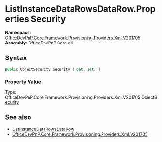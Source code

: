 # ListInstanceDataRowsDataRow.Properties Security
  

**Namespace:** [OfficeDevPnP.Core.Framework.Provisioning.Providers.Xml.V201705](OfficeDevPnP.Core.Framework.Provisioning.Providers.Xml.V201705.md)  
**Assembly:** OfficeDevPnP.Core.dll  
## Syntax
```C#
public ObjectSecurity Security { get; set; }
```

### Property Value
Type: [OfficeDevPnP.Core.Framework.Provisioning.Providers.Xml.V201705.ObjectSecurity](OfficeDevPnP.Core.Framework.Provisioning.Providers.Xml.V201705.ObjectSecurity.md)  

## See also
- [ListInstanceDataRowsDataRow](OfficeDevPnP.Core.Framework.Provisioning.Providers.Xml.V201705.ListInstanceDataRowsDataRow.md) 
- [OfficeDevPnP.Core.Framework.Provisioning.Providers.Xml.V201705](OfficeDevPnP.Core.Framework.Provisioning.Providers.Xml.V201705.md) 
